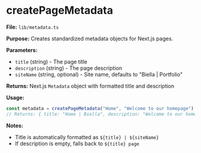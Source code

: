 # createPageMetadata

**File:** `lib/metadata.ts`

**Purpose:** Creates standardized metadata objects for Next.js pages.

**Parameters:**

- `title` (string) - The page title
- `description` (string) - The page description
- `siteName` (string, optional) - Site name, defaults to "Biella | Portfolio"

**Returns:** Next.js `Metadata` object with formatted title and description

**Usage:**

```typescript
const metadata = createPageMetadata("Home", "Welcome to our homepage");
// Returns: { title: "Home | Biella", description: "Welcome to our homepage" }
```

**Notes:**

- Title is automatically formatted as `${title} | ${siteName}`
- If description is empty, falls back to `${title} page`
